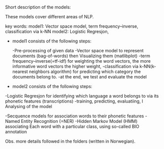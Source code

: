 Short description of the models:


These models cover different areas of NLP.

key words:
model1:  Vector space model, term frequency–inverse, classification via k-NN
model2: Logistic Regresjon, 



- model1 consists of the following steps:

  -Pre-processing of given data
  -Vector space model to represent documents (bag-of-words) then  Visualizing them (matlibplot) 
  -term frequency–inverse(=tf-idf) for weighting the word vectors, the more informative word vectors the higher weight, 
  -classification via k-NN(k-nearest neighbors algorithm) for predicting which category the documents belong to. 
  -at the end, we test and  evaluate the model
  
 


- model2 consists of the following steps:

-Logistic Regresjon for identifying which language a word belongs to via its phonetic features (transcriptions) 
  -training, predicting, evaluatiing, l Analysing of the model
  
-Secquence models for association words to their phonetic features
  -Named Entity Recognition (=NER)
  -Hidden Markov Model (HMM) associating Each word with a particular class, 
    using so-called BIO annotation
 
 
 Obs. more details followed  in the folders (written in Norwegian).
 
